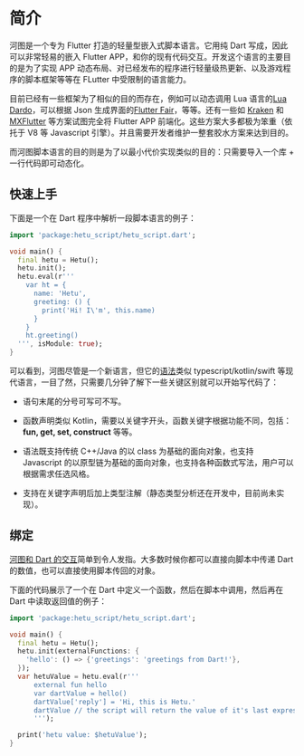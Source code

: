 # 简介

河图是一个专为 Flutter 打造的轻量型嵌入式脚本语言。它用纯 Dart 写成，因此可以非常轻易的嵌入 Flutter APP，和你的现有代码交互。开发这个语言的主要目的是为了实现 APP 动态布局、对已经发布的程序进行轻量级热更新、以及游戏程序的脚本框架等等在 FLutter 中受限制的语言能力。

目前已经有一些框架为了相似的目的而存在，例如可以动态调用 Lua 语言的[Lua Dardo](https://pub.dev/packages/lua_dardo)，可以根据 Json 生成界面的[Flutter Fair](https://fair.58.com/zh/)，等等。还有一些如 [Kraken](https://openkraken.com/) 和 [MXFlutter](https://github.com/tencent/mxflutter) 等方案试图完全将 Flutter APP 前端化。这些方案大多都极为笨重（依托于 V8 等 Javascript 引擎）。并且需要开发者维护一整套胶水方案来达到目的。

而河图脚本语言的目的则是为了以最小代价实现类似的目的：只需要导入一个库 + 一行代码即可动态化。

## 快速上手

下面是一个在 Dart 程序中解析一段脚本语言的例子：

```dart
import 'package:hetu_script/hetu_script.dart';

void main() {
  final hetu = Hetu();
  hetu.init();
  hetu.eval(r'''
    var ht = {
      name: 'Hetu',
      greeting: () {
        print('Hi! I\'m', this.name)
      }
    }
    ht.greeting()
  ''', isModule: true);
}
```

可以看到，河图尽管是一个新语言，但它的[语法](syntax/readme.md)类似 typescript/kotlin/swift 等现代语言，一目了然，只需要几分钟了解下一些关键区别就可以开始写代码了：

- 语句末尾的分号可写可不写。

- 函数声明类似 Kotlin，需要以关键字开头，函数关键字根据功能不同，包括：**fun, get, set, construct** 等等。

- 语法既支持传统 C++/Java 的以 class 为基础的面向对象，也支持 Javascript 的以原型链为基础的面向对象，也支持各种函数式写法，用户可以根据需求任选风格。

- 支持在关键字声明后加上类型注解（静态类型分析还在开发中，目前尚未实现）。

## 绑定

[河图和 Dart 的交互](binding/readme.md)简单到令人发指。大多数时候你都可以直接向脚本中传递 Dart 的数值，也可以直接使用脚本传回的对象。

下面的代码展示了一个在 Dart 中定义一个函数，然后在脚本中调用，然后再在 Dart 中读取返回值的例子：

```dart
import 'package:hetu_script/hetu_script.dart';

void main() {
  final hetu = Hetu();
  hetu.init(externalFunctions: {
    'hello': () => {'greetings': 'greetings from Dart!'},
  });
  var hetuValue = hetu.eval(r'''
      external fun hello
      var dartValue = hello()
      dartValue['reply'] = 'Hi, this is Hetu.'
      dartValue // the script will return the value of it's last expression
      ''');

  print('hetu value: $hetuValue');
}
```

